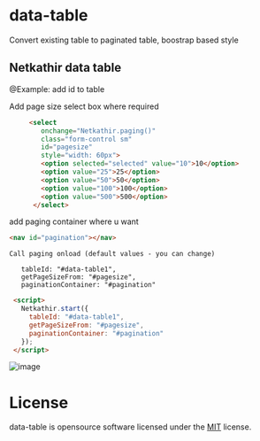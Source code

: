 # data-table

Convert existing table to paginated table, boostrap based style
 

 ## Netkathir data table 
  
  @Example: add id to table
  
  Add page size select box where required
  ```HTML
       <select
          onchange="Netkathir.paging()"
          class="form-control sm"
          id="pagesize"
          style="width: 60px">
          <option selected="selected" value="10">10</option>
          <option value="25">25</option>
          <option value="50">50</option>
          <option value="100">100</option>
          <option value="500">500</option>
        </select>
 ```
  add paging container where u want
  ```HTML
  <nav id="pagination"></nav>
 ``` 
    Call paging onload (default values - you can change)
      
       tableId: "#data-table1",
       getPageSizeFrom: "#pagesize",
       paginationContainer: "#pagination"  
   ```HTML
    <script>
      Netkathir.start({
        tableId: "#data-table1",
        getPageSizeFrom: "#pagesize",
        paginationContainer: "#pagination"
      });
    </script>
```
![image](https://user-images.githubusercontent.com/11496339/156937513-4d5dfaef-2607-4978-9ba0-9a0bc1fbb8b5.png)



# License
data-table is opensource software licensed under the <a href="https://opensource.org/licenses/MIT">MIT</a> license.
